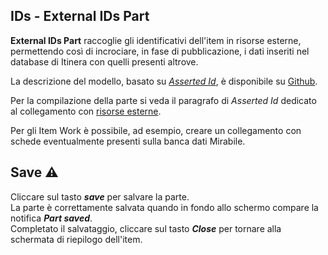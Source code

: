 ## IDs - External IDs Part
**External IDs Part** raccoglie gli identificativi dell'item in risorse esterne, permettendo così di incrociare, in fase di pubblicazione, i dati inseriti nel database di Itinera con quelli presenti altrove.   

La descrizione del modello, basato su [_Asserted Id_](Asserted_Ids_Brick.md), è disponibile su [Github](https://github.com/vedph/cadmus-general#externalidspart).  

Per la compilazione della parte si veda il paragrafo di _Asserted Id_ dedicato al collegamento con [risorse esterne](Asserted_Ids_Brick.md#identificativi-esterni).  

Per gli Item Work è possibile, ad esempio, creare un collegamento con schede eventualmente presenti sulla banca dati Mirabile.  


## Save ⚠️ 

Cliccare sul tasto **_save_** per salvare la parte.  
La parte è correttamente salvata quando in fondo allo schermo compare la notifica **_Part saved_**.  
Completato il salvataggio, cliccare sul tasto **_Close_** per tornare alla schermata di riepilogo dell'item.
